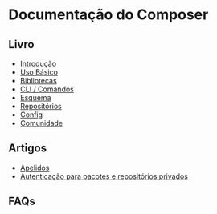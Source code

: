 # Documentação do Composer

## Livro

* [Introdução][book-intro]
* [Uso Básico][book-usage]
* [Bibliotecas][book-libs]
* [CLI / Comandos][book-cli]
* [Esquema][book-schema]
* [Repositórios][book-repos]
* [Config][book-config]
* [Comunidade][book-community]

## Artigos

* [Apelidos][article-aliases]
* [Autenticação para pacotes e repositórios privados][article-auth-private-packages]

## FAQs

[article-aliases]: artigos/apelidos.md

[article-auth-private-packages]: artigos/autenticacao-para-pacotes-privados.md

[book-cli]: cli.md

[book-community]: comunidade.md

[book-config]: config.md

[book-intro]: introducao.md

[book-libs]: bibliotecas.md

[book-repos]: repositorios.md

[book-schema]: esquema.md

[book-usage]: uso-basico.md
